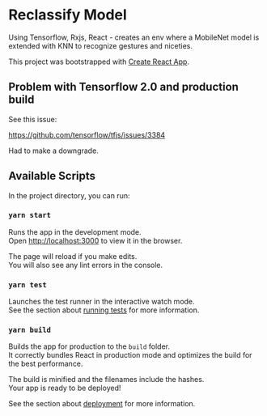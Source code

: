 # Reclassify Model

Using Tensorflow, Rxjs, React - creates an env where a MobileNet model is extended with KNN to recognize gestures and niceties. 


This project was bootstrapped with [Create React App](https://github.com/facebook/create-react-app).

## Problem with Tensorflow 2.0 and production build

See this issue:

https://github.com/tensorflow/tfjs/issues/3384

Had to make a downgrade.

## Available Scripts

In the project directory, you can run:

### `yarn start`

Runs the app in the development mode.<br />
Open [http://localhost:3000](http://localhost:3000) to view it in the browser.

The page will reload if you make edits.<br />
You will also see any lint errors in the console.

### `yarn test`

Launches the test runner in the interactive watch mode.<br />
See the section about [running tests](https://facebook.github.io/create-react-app/docs/running-tests) for more information.

### `yarn build`

Builds the app for production to the `build` folder.<br />
It correctly bundles React in production mode and optimizes the build for the best performance.

The build is minified and the filenames include the hashes.<br />
Your app is ready to be deployed!

See the section about [deployment](https://facebook.github.io/create-react-app/docs/deployment) for more information.

